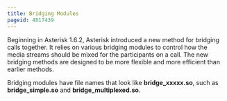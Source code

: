 ```yaml
---
title: Bridging Modules
pageid: 4817439
---
```


Beginning in Asterisk 1.6.2, Asterisk introduced a new method for bridging calls together. It relies on various bridging modules to control how the media streams should be mixed for the participants on a call. The new bridging methods are designed to be more flexible and more efficient than earlier methods.


Bridging modules have file names that look like **bridge_xxxxx.so**, such as **bridge_simple.so** and **bridge_multiplexed.so**.


